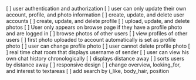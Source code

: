 [ ] user authentication and authorization
[ ] user can only update their own account, profile, and photo information
[ ] create, update, and delete user accounts
[ ] create, update, and delete profile
[ ] upload, update, and delete photos
[ ] User only appears on browse page if they have a profile photo and are logged in
[ ] browse photos of other users
[ ] view profiles of other users
[ ] first photo uploaded to account automatically is set as profile photo
[ ] user can change profile photo
[ ] user cannot delete profile photo
[ ] real time chat room that displays username of sender
[ ] user can view his own chat history chronologically
[ ] displays distance away
[ ] sorts users by distance away
[ ] responsive design
[ ] change overview, looking_for, and interest to textareas
[ ] add search by i_like, body_hair, position
